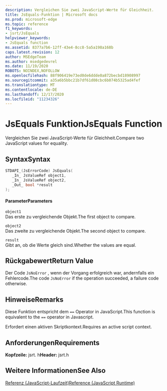```yaml
---
description: Vergleichen Sie zwei JavaScript-Werte für Gleichheit.
title: JsEquals-Funktion | Microsoft docs
ms.prod: microsoft-edge
ms.topic: reference
f1_keywords:
- jsrt/JsEquals
helpviewer_keywords:
- JsEquals function
ms.assetid: 8377a7b6-12ff-43e4-8cc8-5a5a198a168b
caps.latest.revision: 12
author: MSEdgeTeam
ms.author: msedgedevrel
ms.date: 11/19/2020
ROBOTS: NOINDEX,NOFOLLOW
ms.openlocfilehash: 88f906419e73ed0de6ddde0a872becbd18908997
ms.sourcegitcommit: a35a6b5bbc21b7df61d08cbc6b074b5325ad4fef
ms.translationtype: MT
ms.contentlocale: de-DE
ms.lasthandoff: 12/17/2020
ms.locfileid: "11234326"
---
```

# <span data-ttu-id="9eed9-103">JsEquals Funktion</span><span class="sxs-lookup"><span data-stu-id="9eed9-103">JsEquals Function</span></span>

<span data-ttu-id="9eed9-104">Vergleichen Sie zwei JavaScript-Werte für Gleichheit.</span><span class="sxs-lookup"><span data-stu-id="9eed9-104">Compare two JavaScript values for equality.</span></span>  
  
## <span data-ttu-id="9eed9-105">Syntax</span><span class="sxs-lookup"><span data-stu-id="9eed9-105">Syntax</span></span>  
  
```cpp  
STDAPI_(JsErrorCode) JsEquals(  
   _In_ JsValueRef object1,  
   _In_ JsValueRef object2,  
   _Out_ bool *result  
);  
```  
  
#### <span data-ttu-id="9eed9-106">Parameter</span><span class="sxs-lookup"><span data-stu-id="9eed9-106">Parameters</span></span>  
 `object1`  
 <span data-ttu-id="9eed9-107">Das erste zu vergleichende Objekt.</span><span class="sxs-lookup"><span data-stu-id="9eed9-107">The first object to compare.</span></span>  
  
 `object2`  
 <span data-ttu-id="9eed9-108">Das zweite zu vergleichende Objekt.</span><span class="sxs-lookup"><span data-stu-id="9eed9-108">The second object to compare.</span></span>  
  
 `result`  
 <span data-ttu-id="9eed9-109">Gibt an, ob die Werte gleich sind.</span><span class="sxs-lookup"><span data-stu-id="9eed9-109">Whether the values are equal.</span></span>  
  
## <span data-ttu-id="9eed9-110">Rückgabewert</span><span class="sxs-lookup"><span data-stu-id="9eed9-110">Return Value</span></span>  
 <span data-ttu-id="9eed9-111">Der Code `JsNoError` , wenn der Vorgang erfolgreich war, andernfalls ein Fehlercode.</span><span class="sxs-lookup"><span data-stu-id="9eed9-111">The code `JsNoError` if the operation succeeded, a failure code otherwise.</span></span>  
  
## <span data-ttu-id="9eed9-112">Hinweise</span><span class="sxs-lookup"><span data-stu-id="9eed9-112">Remarks</span></span>  
 <span data-ttu-id="9eed9-113">Diese Funktion entspricht dem `==` Operator in JavaScript.</span><span class="sxs-lookup"><span data-stu-id="9eed9-113">This function is equivalent to the `==` operator in Javascript.</span></span>  
  
 <span data-ttu-id="9eed9-114">Erfordert einen aktiven Skriptkontext.</span><span class="sxs-lookup"><span data-stu-id="9eed9-114">Requires an active script context.</span></span>  
  
## <span data-ttu-id="9eed9-115">Anforderungen</span><span class="sxs-lookup"><span data-stu-id="9eed9-115">Requirements</span></span>  
 <span data-ttu-id="9eed9-116">**Kopfzeile:** jsrt. h</span><span class="sxs-lookup"><span data-stu-id="9eed9-116">**Header:** jsrt.h</span></span>  
  
## <span data-ttu-id="9eed9-117">Weitere Informationen</span><span class="sxs-lookup"><span data-stu-id="9eed9-117">See Also</span></span>  
 [<span data-ttu-id="9eed9-118">Referenz (JavaScript-Laufzeit)</span><span class="sxs-lookup"><span data-stu-id="9eed9-118">Reference (JavaScript Runtime)</span></span>](../chakra-hosting/reference-javascript-runtime.md)
